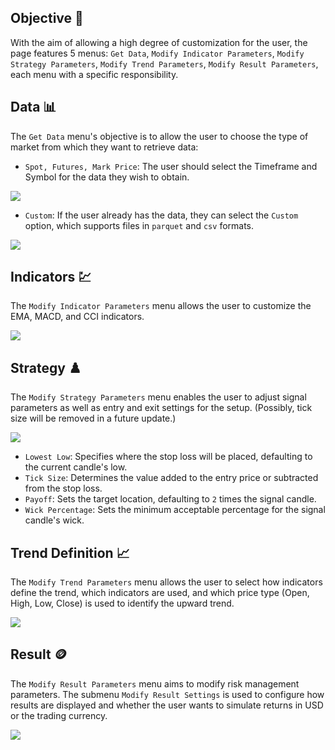## Objective 🎯
With the aim of allowing a high degree of customization for the user, the page features 5 menus:
`Get Data`, `Modify Indicator Parameters`, `Modify Strategy Parameters`, `Modify Trend Parameters`, `Modify Result Parameters`, each menu with a specific responsibility.

## Data 📊

The `Get Data` menu's objective is to allow the user to choose the type of market from which they want to retrieve data:

- `Spot, Futures, Mark Price`: The user should select the Timeframe and Symbol for the data they wish to obtain.

![](https://github.com/m-marqx/Hoffman-IRB/assets/124513922/a8cf8bb6-3c92-451d-a202-36305206446c)


- `Custom`: If the user already has the data, they can select the `Custom` option, which supports files in `parquet` and `csv` formats.

![](https://github.com/m-marqx/Hoffman-IRB/assets/124513922/1259d02e-be30-4c13-80bd-7d41ff6a140d)

## Indicators 💹

The `Modify Indicator Parameters` menu allows the user to customize the EMA, MACD, and CCI indicators.

![](https://github.com/m-marqx/Hoffman-IRB/assets/124513922/3c1f0545-6353-4709-b6b9-565ae1a5fa04)


## Strategy ♟️

The `Modify Strategy Parameters` menu enables the user to adjust signal parameters as well as entry and exit settings for the setup. (Possibly, tick size will be removed in a future update.)

![](https://github.com/m-marqx/Hoffman-IRB/assets/124513922/f8e54bbb-1cbe-4a7b-9350-5b6e4630a1f8)


- `Lowest Low`: Specifies where the stop loss will be placed, defaulting to the current candle's low.
- `Tick Size`: Determines the value added to the entry price or subtracted from the stop loss.
- `Payoff`: Sets the target location, defaulting to `2` times the signal candle.
- `Wick Percentage`: Sets the minimum acceptable percentage for the signal candle's wick.

## Trend Definition 📈

The `Modify Trend Parameters` menu allows the user to select how indicators define the trend, which indicators are used, and which price type (Open, High, Low, Close) is used to identify the upward trend.

![](https://github.com/m-marqx/Hoffman-IRB/assets/124513922/54a55cb4-83e5-47af-b659-0d8f2f43c55c)


## Result 🪙

The `Modify Result Parameters` menu aims to modify risk management parameters. The submenu `Modify Result Settings` is used to configure how results are displayed and whether the user wants to simulate returns in USD or the trading currency.

![](https://github.com/m-marqx/Hoffman-IRB/assets/124513922/00ae16bf-4f36-43c9-a40e-848549b6a163)

